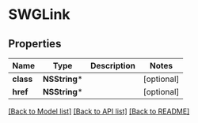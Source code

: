 # SWGLink

## Properties
Name | Type | Description | Notes
------------ | ------------- | ------------- | -------------
**class** | **NSString*** |  | [optional] 
**href** | **NSString*** |  | [optional] 

[[Back to Model list]](../README.md#documentation-for-models) [[Back to API list]](../README.md#documentation-for-api-endpoints) [[Back to README]](../README.md)



